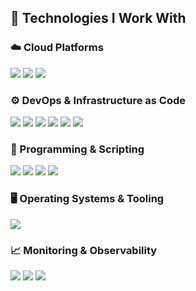 ## 🧰 Technologies I Work With

### ☁️ Cloud Platforms
<p>
  <img src="https://img.shields.io/badge/AWS-%23FF9900.svg?style=for-the-badge&logo=amazon-aws&logoColor=white" />
  <img src="https://img.shields.io/badge/Azure-%230072C6.svg?style=for-the-badge&logo=microsoftazure&logoColor=white" />
  <img src="https://img.shields.io/badge/GCP-%234285F4.svg?style=for-the-badge&logo=google-cloud&logoColor=white" />
</p>

### ⚙️ DevOps & Infrastructure as Code
<p>
  <img src="https://img.shields.io/badge/Terraform-%235835CC.svg?style=for-the-badge&logo=terraform&logoColor=white" />
  <img src="https://img.shields.io/badge/Kubernetes-%23326ce5.svg?style=for-the-badge&logo=kubernetes&logoColor=white" />
  <img src="https://img.shields.io/badge/Helm-%23000?style=for-the-badge&logo=helm&logoColor=white" />
  <img src="https://img.shields.io/badge/Rancher-%230075A8.svg?style=for-the-badge&logo=rancher&logoColor=white" />
  <img src="https://img.shields.io/badge/Docker-%232496ED.svg?style=for-the-badge&logo=docker&logoColor=white" />
  <img src="https://img.shields.io/badge/GitHub%20Actions-%232C2E3E?style=for-the-badge&logo=githubactions&logoColor=white" />
</p>

### 🧪 Programming & Scripting
<p>
  <img src="https://img.shields.io/badge/Python-%233776AB.svg?style=for-the-badge&logo=python&logoColor=white" />
  <img src="https://img.shields.io/badge/PHP-%23777BB4.svg?style=for-the-badge&logo=php&logoColor=white" />
  <img src="https://img.shields.io/badge/Bash-%234EAA25.svg?style=for-the-badge&logo=gnu-bash&logoColor=white" />
  <img src="https://img.shields.io/badge/JavaScript-%23F7DF1E.svg?style=for-the-badge&logo=javascript&logoColor=black" />
</p>

### 🖥️ Operating Systems & Tooling
<p>
  <img src="https://img.shields.io/badge/Linux-%23FCC624.svg?style=for-the-badge&logo=linux&logoColor=black" />
</p>

### 📈 Monitoring & Observability
<p>
  <img src="https://img.shields.io/badge/Datadog-%234C33FF.svg?style=for-the-badge&logo=datadog&logoColor=white" />
  <img src="https://img.shields.io/badge/Prometheus-%23E6522C.svg?style=for-the-badge&logo=prometheus&logoColor=white" />
  <img src="https://img.shields.io/badge/Grafana-%23F46800.svg?style=for-the-badge&logo=grafana&logoColor=white" />  
</p>

